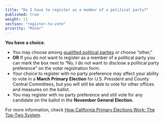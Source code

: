 ```yaml
---
title: "Do I have to register as a member of a political party?"
published: true
weight: 11
section: "register-to-vote"
priority: "Minor"
---
```


**You have a choice.** 
- You may choose among [qualified political parties](http://www.sos.ca.gov/elections/political-parties/qualified-political-parties/) or choose “other,” 
- **OR** If you do not want to register as a member of a political party you can mark the box next to “No, I do not want to disclose a political party preference” on the voter registration form. 
- Your choice to register with no party preference may affect your ability to vote in a **March Primary Election** for U.S. President and County Central Committees, but you will still be able to vote for other offices and measures on the ballot. 
- You may register with no party preference and still vote for any candidate on the ballot in the **November General Election.** 

For more information, check [How California Primary Elections Work: The Top-Two System](https://drive.google.com/file/d/0B1gLDDkIXRfEa0tSX3ZIUkV0WU1TbmIxYWpoQWMtZkJvV19N/view).

